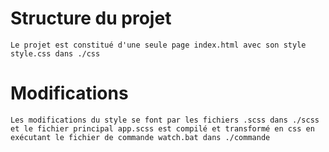 # Structure du projet
    Le projet est constitué d'une seule page index.html avec son style style.css dans ./css
# Modifications
    Les modifications du style se font par les fichiers .scss dans ./scss et le fichier principal app.scss est compilé et transformé en css en exécutant le fichier de commande watch.bat dans ./commande